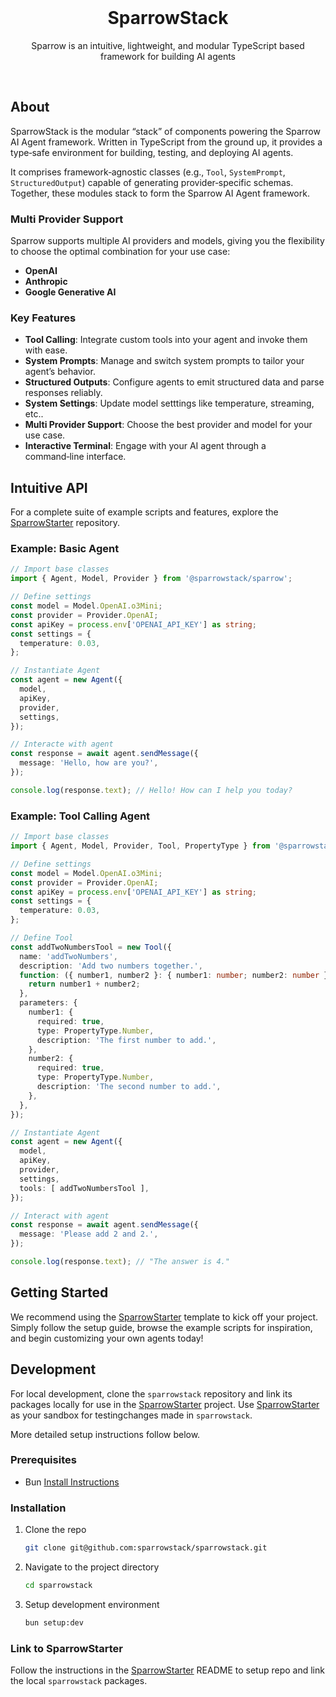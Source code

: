<!-- README copied from https://raw.githubusercontent.com/othneildrew/Best-README-Template/master/README.md -->

<!-- PROJECT LOGO -->
<br />
<div align="center">
	<!-- <a href="https://github.com/DWC01/dapp-sandbox-contracts">
		<img src="/images/logo.png" alt="Logo" width="419" height="128">
	</a> -->
	<h1>SparrowStack</h1>
	<p>Sparrow is an intuitive, lightweight, and modular TypeScript based framework for building AI agents</p>
</div>
<br />

## About

SparrowStack is the modular “stack” of components powering the Sparrow AI Agent framework. Written in TypeScript from the ground up, it provides a type‑safe environment for building, testing, and deploying AI agents.

It comprises framework‑agnostic classes (e.g., `Tool`, `SystemPrompt`, `StructuredOutput`) capable of generating provider‑specific schemas. Together, these modules stack to form the Sparrow AI Agent framework.

### Multi Provider Support

Sparrow supports multiple AI providers and models, giving you the flexibility to choose the optimal combination for your use case:

- **OpenAI**
- **Anthropic**
- **Google Generative AI**


### Key Features
- **Tool Calling**: Integrate custom tools into your agent and invoke them with ease.
- **System Prompts**: Manage and switch system prompts to tailor your agent’s behavior.
- **Structured Outputs**: Configure agents to emit structured data and parse responses reliably.
- **System Settings**: Update model setttings like temperature, streaming, etc..
- **Multi Provider Support**: Choose the best provider and model for your use case.
- **Interactive Terminal**: Engage with your AI agent through a command‑line interface.

## Intuitive API
For a complete suite of example scripts and features, explore the [SparrowStarter](https://github.com/sparrowstack/sparrow-starter) repository.


### Example: Basic Agent

```ts
// Import base classes
import { Agent, Model, Provider } from '@sparrowstack/sparrow';

// Define settings
const model = Model.OpenAI.o3Mini;
const provider = Provider.OpenAI;
const apiKey = process.env['OPENAI_API_KEY'] as string;
const settings = {
  temperature: 0.03,
};

// Instantiate Agent
const agent = new Agent({
  model,
  apiKey,
  provider,
  settings,
});

// Interacte with agent
const response = await agent.sendMessage({
  message: 'Hello, how are you?',
});

console.log(response.text); // Hello! How can I help you today?
```

### Example: Tool Calling Agent

```ts
// Import base classes
import { Agent, Model, Provider, Tool, PropertyType } from '@sparrowstack/sparrow';

// Define settings
const model = Model.OpenAI.o3Mini;
const provider = Provider.OpenAI;
const apiKey = process.env['OPENAI_API_KEY'] as string;
const settings = {
  temperature: 0.03,
};

// Define Tool
const addTwoNumbersTool = new Tool({
  name: 'addTwoNumbers',
  description: 'Add two numbers together.',
  function: ({ number1, number2 }: { number1: number; number2: number }) => {
    return number1 + number2;
  },
  parameters: {
    number1: {
      required: true,
      type: PropertyType.Number,
      description: 'The first number to add.',
    },
    number2: {
      required: true,
      type: PropertyType.Number,
      description: 'The second number to add.',
    },
  },
});

// Instantiate Agent
const agent = new Agent({
  model,
  apiKey,
  provider,
  settings,
  tools: [ addTwoNumbersTool ],
});

// Interact with agent
const response = await agent.sendMessage({
  message: 'Please add 2 and 2.',
});

console.log(response.text); // "The answer is 4."
```

## Getting Started

We recommend using the [SparrowStarter](https://github.com/sparrowstack/sparrow-starter) template to kick off your project. Simply follow the setup guide, browse the example scripts for inspiration, and begin customizing your own agents today!

## Development
For local development, clone the `sparrowstack` repository and link its packages locally for use in the [SparrowStarter](https://github.com/sparrowstack/sparrow-starter) project. Use [SparrowStarter](https://github.com/sparrowstack/sparrow-starter) as your sandbox for testingchanges made in `sparrowstack`. 

More detailed setup instructions follow below.

### Prerequisites

- Bun [Install Instructions](https://bun.sh/docs/installation)

### Installation

1. Clone the repo

    ```sh
    git clone git@github.com:sparrowstack/sparrowstack.git
    ```

2. Navigate to the project directory

    ```sh
    cd sparrowstack
    ```

3. Setup development environment

    ```sh
    bun setup:dev
    ```

### Link to SparrowStarter
Follow the instructions in the [SparrowStarter](https://github.com/sparrowstack/sparrow-starter) README to setup repo and link the local `sparrowstack` packages.

